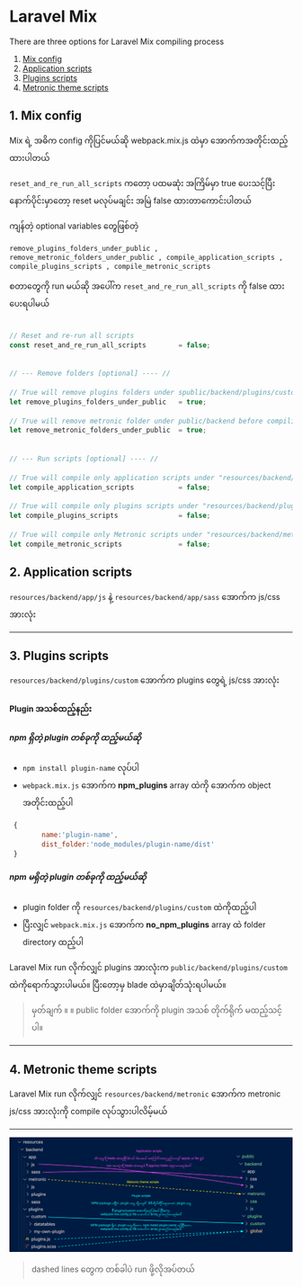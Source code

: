 # Laravel Mix 

There are three options for Laravel Mix compiling process

1. [Mix config](#config)
2. [Application scripts](#application)
3. [Plugins scripts](#plugin)
4. [Metronic theme scripts](#metronic)

## 1. Mix config <a name="config"></a>

Mix ရဲ့ အဓိက config ကိုပြင်မယ်ဆို webpack.mix.js ထဲမှာ အောက်ကအတိုင်းထည့်ထားပါတယ်

`reset_and_re_run_all_scripts` ကတော့ ပထမဆုံး အကြိမ်မှာ true ပေးသင့်ပြီး နောက်ပိုင်းမှာတော့ reset မလုပ်မချင်း အမြဲ false ထားတာကောင်းပါတယ် 

ကျန်တဲ့ optional variables တွေဖြစ်တဲ့
```
remove_plugins_folders_under_public , remove_metronic_folders_under_public , compile_application_scripts , compile_plugins_scripts , compile_metronic_scripts
```
စတာတွေကို run မယ်ဆို အပေါ်က `reset_and_re_run_all_scripts` ကို false ထားပေးရပါမယ်


```javascript

// Reset and re-run all scripts
const reset_and_re_run_all_scripts        = false;


// --- Remove folders [optional] ---- //

// True will remove plugins folders under spublic/backend/plugins/custom before compiling
let remove_plugins_folders_under_public   = true; 

// True will remove metronic folder under public/backend before compiling
let remove_metronic_folders_under_public  = true; 


// --- Run scripts [optional] ---- //

// True will compile only application scripts under "resources/backend/app" folders without touching Metronic's core/bundle/theme scripts.
let compile_application_scripts           = false; 

// True will compile only plugins scripts under "resources/backend/plugins/custom" without touching Metronic's core/bundle/theme scripts.
let compile_plugins_scripts               = false; 

// True will compile only Metronic scripts under "resources/backend/metronic" without touching Application and plugin scripts.
let compile_metronic_scripts              = false; 

```


## 2. Application scripts <a name="application"></a>

`resources/backend/app/js` နဲ့ `resources/backend/app/sass` အောက်က js/css အားလုံး

------------------
## 3. Plugins scripts <a name="plugin"></a>

`resources/backend/plugins/custom` အောက်က plugins တွေရဲ့ js/css အားလုံး

#### Plugin အသစ်ထည့်နည်း 

##### npm ရှိတဲ့ plugin တစ်ခုကို ထည့်မယ်ဆို 
- `npm install plugin-name` လုပ်ပါ
- `webpack.mix.js` အောက်က **npm_plugins** array ထဲကို အောက်က object အတိုင်းထည့်ပါ 

```javascript
 {
        name:'plugin-name',
        dist_folder:'node_modules/plugin-name/dist'
 }
```

##### npm မရှိတဲ့ plugin တစ်ခုကို ထည့်မယ်ဆို 
- plugin folder ကို `resources/backend/plugins/custom` ထဲကိုထည့်ပါ
- ပြီးလျှင် `webpack.mix.js` အောက်က **no_npm_plugins** array ထဲ folder directory ထည့်ပါ 


Laravel Mix run လိုက်လျှင် plugins အားလုံးက `public/backend/plugins/custom` ထဲကိုရောက်သွားပါမယ်။ ပြီးတော့မှ blade ထဲမှာချိတ်သုံးရပါမယ်။ 

> မှတ်ချက် ။ ။ public folder အောက်ကို plugin အသစ် တိုက်ရိုက် မထည့်သင့်ပါ။

------------------

## 4. Metronic theme scripts <a name="metronic"></a>

Laravel Mix run လိုက်လျှင်  `resources/backend/metronic` အောက်က metronic js/css အားလုံးကို compile လုပ်သွားပါလိမ့်မယ် 

------------

<img src="asset.jpg">

> dashed lines တွေက တစ်ခါပဲ run ဖို့လိုအပ်တယ် 


